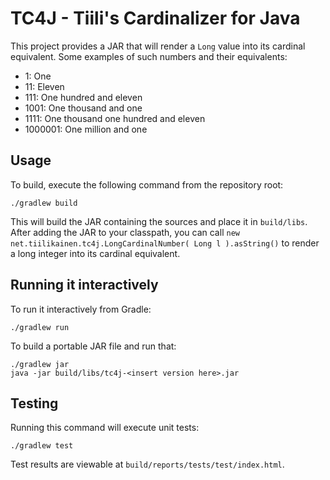 # TC4J - Tiili's Cardinalizer for Java

This project provides a JAR that will render a `Long` value into its cardinal equivalent. Some examples of such numbers and their equivalents:

* 1: One
* 11: Eleven
* 111: One hundred and eleven
* 1001: One thousand and one
* 1111: One thousand one hundred and eleven
* 1000001: One million and one

## Usage

To build, execute the following command from the repository root:

    ./gradlew build

This will build the JAR containing the sources and place it in `build/libs`. After adding the JAR to your classpath, you can call `new net.tiilikainen.tc4j.LongCardinalNumber( Long l ).asString()` to render a long integer into its cardinal equivalent.

## Running it interactively

To run it interactively from Gradle:

    ./gradlew run
    
To build a portable JAR file and run that:

    ./gradlew jar
    java -jar build/libs/tc4j-<insert version here>.jar

## Testing

Running this command will execute unit tests:

    ./gradlew test

Test results are viewable at `build/reports/tests/test/index.html`.